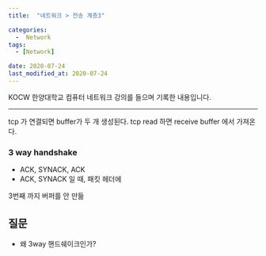 ```yaml
---
title:  "네트워크 > 전송 계층3" 

categories:
  -  Network
tags:
  - [Network]

date: 2020-07-24
last_modified_at: 2020-07-24
---
```


KOCW 한양대학교 컴퓨터 네트워크 강의를 들으며 기록한 내용입니다. 

---

tcp 가 연결되면 buffer가 두 개 생성된다. 
tcp read 하면 receive buffer 에서 가져온다.

### 3 way handshake
- ACK, SYNACK, ACK
- ACK, SYNACK 일 때, 패킷 헤더에

3번째 까지 버퍼를 안 만듦

## **질문**
- 왜 3way 핸드쉐이크인가?